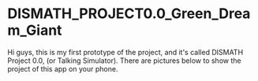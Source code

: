 # DISMATH_PROJECT0.0_Green_Dream_Giant

Hi guys, this is my first prototype of the project, and it's called DISMATH Project 0.0, (or Talking Simulator). There are pictures below to show the project of this app on your phone.
